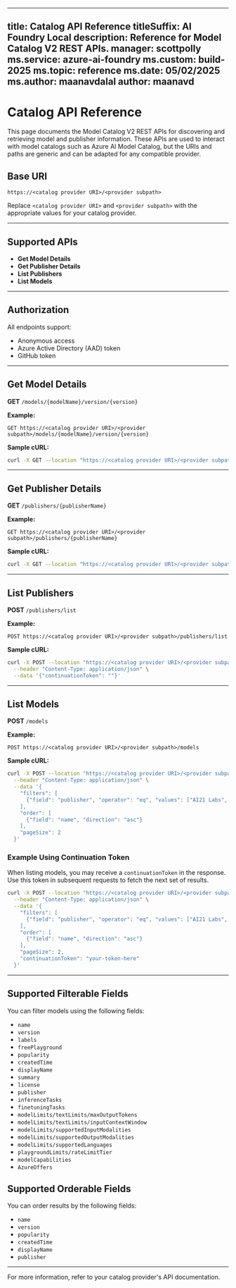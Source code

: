 
---
title: Catalog API Reference
titleSuffix: AI Foundry Local
description: Reference for Model Catalog V2 REST APIs.
manager: scottpolly
ms.service: azure-ai-foundry
ms.custom: build-2025
ms.topic: reference
ms.date: 05/02/2025
ms.author: maanavdalal
author: maanavd
---

# Catalog API Reference

This page documents the Model Catalog V2 REST APIs for discovering and retrieving model and publisher information. These APIs are used to interact with model catalogs such as Azure AI Model Catalog, but the URIs and paths are generic and can be adapted for any compatible provider.

## Base URI

```
https://<catalog provider URI>/<provider subpath>
```

Replace `<catalog provider URI>` and `<provider subpath>` with the appropriate values for your catalog provider.

---

## Supported APIs

- **Get Model Details**
- **Get Publisher Details**
- **List Publishers**
- **List Models**

---

## Authorization

All endpoints support:

- Anonymous access
- Azure Active Directory (AAD) token
- GitHub token

---

## Get Model Details

**GET** `/models/{modelName}/version/{version}`

**Example:**

```
GET https://<catalog provider URI>/<provider subpath>/models/{modelName}/version/{version}
```

**Sample cURL:**

```bash
curl -X GET --location "https://<catalog provider URI>/<provider subpath>/models/Phi-3-mini-128k-instruct/version/12"
```

---

## Get Publisher Details

**GET** `/publishers/{publisherName}`

**Example:**

```
GET https://<catalog provider URI>/<provider subpath>/publishers/{publisherName}
```

**Sample cURL:**

```bash
curl -X GET --location "https://<catalog provider URI>/<provider subpath>/publishers/contoso"
```

---

## List Publishers

**POST** `/publishers/list`

**Example:**

```
POST https://<catalog provider URI>/<provider subpath>/publishers/list
```

**Sample cURL:**

```bash
curl -X POST --location "https://<catalog provider URI>/<provider subpath>/publishers/list" \
  --header "Content-Type: application/json" \
  --data '{"continuationToken": ""}'
```

---

## List Models

**POST** `/models`

**Example:**

```
POST https://<catalog provider URI>/<provider subpath>/models
```

**Sample cURL:**

```bash
curl -X POST --location "https://<catalog provider URI>/<provider subpath>/models" \
  --header "Content-Type: application/json" \
  --data '{
    "filters": [
      {"field": "publisher", "operator": "eq", "values": ["AI21 Labs", "Mistral ai", "core42"]}
    ],
    "order": [
      {"field": "name", "direction": "asc"}
    ],
    "pageSize": 2
  }'
```

### Example Using Continuation Token

When listing models, you may receive a `continuationToken` in the response. Use this token in subsequent requests to fetch the next set of results.

```bash
curl -X POST --location "https://<catalog provider URI>/<provider subpath>/models" \
  --header "Content-Type: application/json" \
  --data '{
    "filters": [
      {"field": "publisher", "operator": "eq", "values": ["AI21 Labs", "Mistral ai", "core42"]}
    ],
    "order": [
      {"field": "name", "direction": "asc"}
    ],
    "pageSize": 2,
    "continuationToken": "your-token-here"
  }'
```

---

## Supported Filterable Fields

You can filter models using the following fields:

- `name`
- `version`
- `labels`
- `freePlayground`
- `popularity`
- `createdTime`
- `displayName`
- `summary`
- `license`
- `publisher`
- `inferenceTasks`
- `finetuningTasks`
- `modelLimits/textLimits/maxOutputTokens`
- `modelLimits/textLimits/inputContextWindow`
- `modelLimits/supportedInputModalities`
- `modelLimits/supportedOutputModalities`
- `modelLimits/supportedLanguages`
- `playgroundLimits/rateLimitTier`
- `modelCapabilities`
- `AzureOffers`

## Supported Orderable Fields

You can order results by the following fields:

- `name`
- `version`
- `popularity`
- `createdTime`
- `displayName`
- `publisher`

---

For more information, refer to your catalog provider's API documentation.
